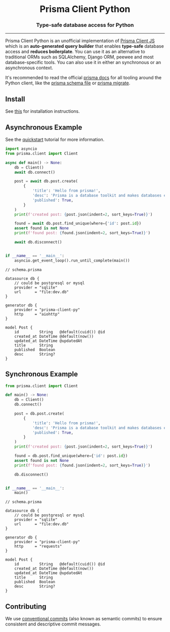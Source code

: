 <br />

<div align="center">
    <h1>Prisma Client Python</h1>
    <p><h3 align="center">Type-safe database access for Python</h3></p>
</div>

<hr>

Prisma Client Python is an unofficial implementation of [Prisma Client JS](https://github.com/prisma/prisma-client-js) which is an **auto-generated query builder** that enables **type-safe** database access and **reduces boilerplate**. You can use it as an alternative to traditional ORMs such as SQLAlchemy, Django ORM, peewee and most database-specific tools. You can also use it in either an synchronous or an asynchronous context.

It's recommended to read the official [prisma docs](https://prisma.io/docs) for all tooling around the Python client, like the [prisma schema file](https://www.prisma.io/docs/reference/tools-and-interfaces/prisma-schema/prisma-schema-file) or [prisma migrate](https://www.prisma.io/docs/reference/tools-and-interfaces/prisma-migrate).

## Install

See [this](docs/install.md) for installation instructions.

## Asynchronous Example

See the [quickstart](docs/quickstart.md) tutorial for more information.

```py
import asyncio
from prisma.client import Client

async def main() -> None:
    db = Client()
    await db.connect()

    post = await db.post.create(
        {
            'title': 'Hello from prisma!',
            'desc': 'Prisma is a database toolkit and makes databases easy.',
            'published': True,
        }
    )
    print(f'created post: {post.json(indent=2, sort_keys=True)}')

    found = await db.post.find_unique(where={'id': post.id})
    assert found is not None
    print(f'found post: {found.json(indent=2, sort_keys=True)}')

    await db.disconnect()


if __name__ == '__main__':
    asyncio.get_event_loop().run_until_complete(main())
```
```prisma
// schema.prisma

datasource db {
    // could be postgresql or mysql
    provider = "sqlite"
    url      = "file:dev.db"
}

generator db {
    provider = "prisma-client-py"
    http     = "aiohttp"
}

model Post {
    id         String   @default(cuid()) @id
    created_at DateTime @default(now())
    updated_at DateTime @updatedAt
    title      String
    published  Boolean
    desc       String?
}
```

## Synchronous Example

```py
from prisma.client import Client

def main() -> None:
    db = Client()
    db.connect()

    post = db.post.create(
        {
            'title': 'Hello from prisma!',
            'desc': 'Prisma is a database toolkit and makes databases easy.',
            'published': True,
        }
    )
    print(f'created post: {post.json(indent=2, sort_keys=True)}')

    found = db.post.find_unique(where={'id': post.id})
    assert found is not None
    print(f'found post: {found.json(indent=2, sort_keys=True)}')

    db.disconnect()


if __name__ == '__main__':
    main()
```
```prisma
// schema.prisma

datasource db {
    // could be postgresql or mysql
    provider = "sqlite"
    url      = "file:dev.db"
}

generator db {
    provider = "prisma-client-py"
    http     = "requests"
}

model Post {
    id         String   @default(cuid()) @id
    created_at DateTime @default(now())
    updated_at DateTime @updatedAt
    title      String
    published  Boolean
    desc       String?
}
```

## Contributing

We use [conventional commits](https://www.conventionalcommits.org) (also known as semantic commits) to ensure consistent and descriptive commit messages.
